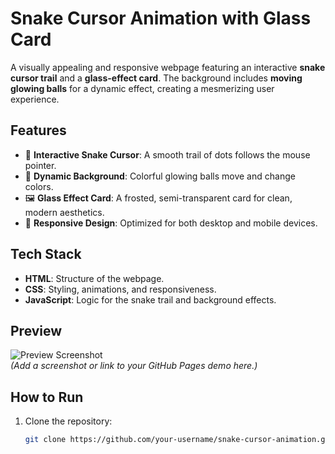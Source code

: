 # Snake Cursor Animation with Glass Card  

A visually appealing and responsive webpage featuring an interactive **snake cursor trail** and a **glass-effect card**. The background includes **moving glowing balls** for a dynamic effect, creating a mesmerizing user experience.  

## Features  
- 🐍 **Interactive Snake Cursor**: A smooth trail of dots follows the mouse pointer.  
- 🌌 **Dynamic Background**: Colorful glowing balls move and change colors.  
- 🖼️ **Glass Effect Card**: A frosted, semi-transparent card for clean, modern aesthetics.  
- 📱 **Responsive Design**: Optimized for both desktop and mobile devices.  

## Tech Stack  
- **HTML**: Structure of the webpage.  
- **CSS**: Styling, animations, and responsiveness.  
- **JavaScript**: Logic for the snake trail and background effects.  

## Preview  
![Preview Screenshot](your-image-link-here)  
*(Add a screenshot or link to your GitHub Pages demo here.)*  

## How to Run  
1. Clone the repository:  
   ```bash
   git clone https://github.com/your-username/snake-cursor-animation.git
